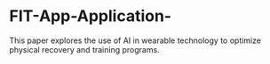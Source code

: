 # FIT-App-Application-
This paper explores the use of AI in wearable technology to optimize physical recovery and training programs. 
